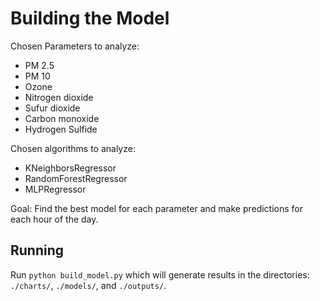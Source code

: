 Building the Model
==================

Chosen Parameters to analyze:
* PM 2.5
* PM 10
* Ozone
* Nitrogen dioxide
* Sufur dioxide
* Carbon monoxide
* Hydrogen Sulfide

Chosen algorithms to analyze:
* KNeighborsRegressor
* RandomForestRegressor
* MLPRegressor

Goal: Find the best model for each parameter and make predictions for each hour of the day.

Running
-------

Run `python build_model.py` which will generate results in the directories: `./charts/`, `./models/`, and `./outputs/`.
